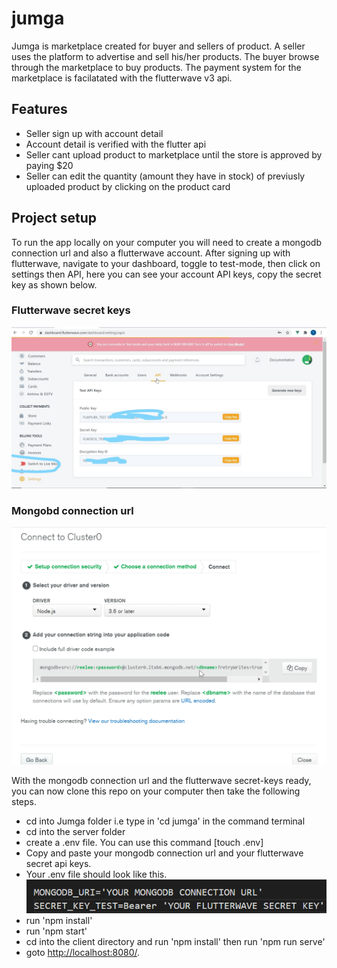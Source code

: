 # jumga
Jumga is marketplace created for buyer and sellers of product. A seller uses the platform to advertise and sell his/her products. The buyer browse through the marketplace to buy products. The payment system for the marketplace is facilatated with the flutterwave v3 api.

## Features
* Seller sign up with account detail
* Account detail is verified with the flutter api
* Seller cant upload product to marketplace until the store is approved by paying $20
* Seller can edit the quantity (amount they have in stock) of previusly uploaded product by clicking on the product card

## Project setup
To run the app locally on your computer you will need to create a mongodb connection url and also a flutterwave account. After signing up with flutterwave, navigate to your dashboard, toggle to test-mode, then click on settings then API, here you can see your account API keys, copy the secret key as shown below.
### Flutterwave secret keys
![Dashboard](https://github.com/readwarn/Jumga/blob/master/assets/flutterAPI.jpg)

### Mongobd connection url
![MongoDB connection](https://github.com/readwarn/Jumga/blob/master/assets/mongo-connection.png)




With the mongodb connection url and the flutterwave secret-keys ready, you can now clone this repo on your computer then take the following steps.

* cd into Jumga folder i.e type in 'cd jumga' in the command terminal
* cd into the server folder
* create a .env file. You can use this command [touch .env]
* Copy and paste your mongodb connection url and your flutterwave secret api keys.
* Your .env file should look like this.
![Secret keys](https://github.com/readwarn/Jumga/blob/master/assets/keys.png)
* run 'npm install' 
* run 'npm start'
* cd into the client directory and run 'npm install' then run 'npm run serve'
* goto [http://localhost:8080/](http://localhost:8080/).


